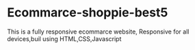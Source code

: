 # Ecommarce-shoppie-best5
This is a fully responsive ecommarce website, Responsive for all devices,buil using HTML,CSS,Javascript
